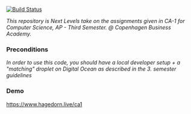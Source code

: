 [![Build Status](https://travis-ci.com/muniaxe/next-level-ca-one.svg?branch=master)](https://travis-ci.com/muniaxe/next-level-ca-one)

*This repository is Next Levels take on the assignments given in CA-1 for Computer Science, AP - Third Semester. @ Copenhagen Business Academy.*

### Preconditions
*In order to use this code, you should have a local developer setup + a "matching" droplet on Digital Ocean as described in the 3. semester guidelines* 

### Demo
https://www.hagedorn.live/ca1 
